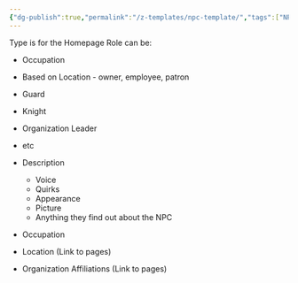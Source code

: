 ```yaml
---
{"dg-publish":true,"permalink":"/z-templates/npc-template/","tags":["NPC"]}
---
```


Type is for the Homepage
Role can be:
- Occupation
- Based on Location - owner, employee, patron
- Guard
- Knight
- Organization Leader
- etc

- Description
	- Voice
	- Quirks
	- Appearance
	- Picture
	- Anything they find out about the NPC
- Occupation
- Location (Link to pages)
- Organization Affiliations (Link to pages)

<!-- PIC / Map -->